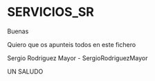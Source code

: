 # SERVICIOS_SR

Buenas 

Quiero que os apunteis todos en este fichero 

Sergio Rodriguez Mayor - SergioRodriguezMayor


UN SALUDO 



